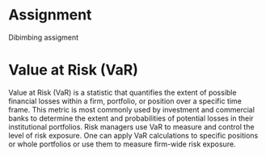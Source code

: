 # Assignment
Dibimbing assigment
# Value at Risk (VaR)
Value at Risk (VaR) is a statistic that quantifies the extent of possible financial losses within a firm, portfolio, or position over a specific time frame. This metric is most commonly used by investment and commercial banks to determine the extent and probabilities of potential losses in their institutional portfolios.
Risk managers use VaR to measure and control the level of risk exposure. One can apply VaR calculations to specific positions or whole portfolios or use them to measure firm-wide risk exposure. 
